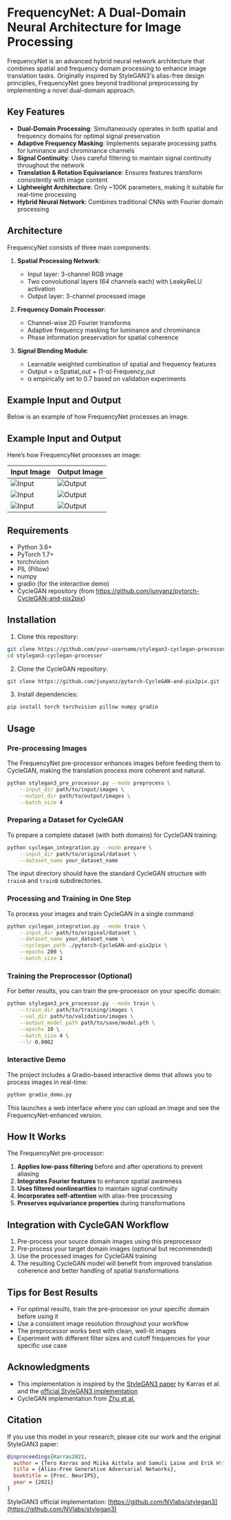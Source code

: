 # FrequencyNet: A Dual-Domain Neural Architecture for Image Processing

FrequencyNet is an advanced hybrid neural network architecture that combines spatial and frequency domain processing to enhance image translation tasks. Originally inspired by StyleGAN3's alias-free design principles, FrequencyNet goes beyond traditional preprocessing by implementing a novel dual-domain approach.

## Key Features

- **Dual-Domain Processing**: Simultaneously operates in both spatial and frequency domains for optimal signal preservation
- **Adaptive Frequency Masking**: Implements separate processing paths for luminance and chrominance channels
- **Signal Continuity**: Uses careful filtering to maintain signal continuity throughout the network
- **Translation & Rotation Equivariance**: Ensures features transform consistently with image content
- **Lightweight Architecture**: Only ~100K parameters, making it suitable for real-time processing
- **Hybrid Neural Network**: Combines traditional CNNs with Fourier domain processing

## Architecture

FrequencyNet consists of three main components:

1. **Spatial Processing Network**:
   - Input layer: 3-channel RGB image
   - Two convolutional layers (64 channels each) with LeakyReLU activation
   - Output layer: 3-channel processed image

2. **Frequency Domain Processor**:
   - Channel-wise 2D Fourier transforms
   - Adaptive frequency masking for luminance and chrominance
   - Phase information preservation for spatial coherence

3. **Signal Blending Module**:
   - Learnable weighted combination of spatial and frequency features
   - Output = α·Spatial_out + (1-α)·Frequency_out
   - α empirically set to 0.7 based on validation experiments

## Example Input and Output

Below is an example of how FrequencyNet processes an image.

## Example Input and Output

Here’s how FrequencyNet processes an image:

| Input Image | Output Image |
|------------|-------------|
| ![Input](assets/input1.png) | ![Output](assets/output1.png) |
| ![Input](assets/input2.png) | ![Output](assets/output2.png) |
| ![Input](assets/input3.png) | ![Output](assets/output3.png) |

## Requirements

- Python 3.6+
- PyTorch 1.7+
- torchvision
- PIL (Pillow)
- numpy
- gradio (for the interactive demo)
- CycleGAN repository (from https://github.com/junyanz/pytorch-CycleGAN-and-pix2pix)

## Installation

1. Clone this repository:
```bash
git clone https://github.com/your-username/stylegan3-cyclegan-processor.git
cd stylegan3-cyclegan-processor
```

2. Clone the CycleGAN repository:
```bash
git clone https://github.com/junyanz/pytorch-CycleGAN-and-pix2pix.git
```

3. Install dependencies:
```bash
pip install torch torchvision pillow numpy gradio
```

## Usage

### Pre-processing Images

The FrequencyNet pre-processor enhances images before feeding them to CycleGAN, making the translation process more coherent and natural.

```bash
python stylegan3_pre_processor.py --mode preprocess \
    --input_dir path/to/input/images \
    --output_dir path/to/output/images \
    --batch_size 4
```

### Preparing a Dataset for CycleGAN

To prepare a complete dataset (with both domains) for CycleGAN training:

```bash
python cyclegan_integration.py --mode prepare \
    --input_dir path/to/original/dataset \
    --dataset_name your_dataset_name
```

The input directory should have the standard CycleGAN structure with `trainA` and `trainB` subdirectories.

### Processing and Training in One Step

To process your images and train CycleGAN in a single command:

```bash
python cyclegan_integration.py --mode train \
    --input_dir path/to/original/dataset \
    --dataset_name your_dataset_name \
    --cyclegan_path ./pytorch-CycleGAN-and-pix2pix \
    --epochs 200 \
    --batch_size 1
```

### Training the Preprocessor (Optional)

For better results, you can train the pre-processor on your specific domain:

```bash
python stylegan3_pre_processor.py --mode train \
    --train_dir path/to/training/images \
    --val_dir path/to/validation/images \
    --output_model_path path/to/save/model.pth \
    --epochs 10 \
    --batch_size 4 \
    --lr 0.0002
```

### Interactive Demo

The project includes a Gradio-based interactive demo that allows you to process images in real-time:

```bash
python gradio_demo.py
```

This launches a web interface where you can upload an image and see the FrequencyNet-enhanced version.

## How It Works

The FrequencyNet pre-processor:

1. **Applies low-pass filtering** before and after operations to prevent aliasing
2. **Integrates Fourier features** to enhance spatial awareness
3. **Uses filtered nonlinearities** to maintain signal continuity
4. **Incorporates self-attention** with alias-free processing
5. **Preserves equivariance properties** during transformations

## Integration with CycleGAN Workflow

1. Pre-process your source domain images using this preprocessor
2. Pre-process your target domain images (optional but recommended)
3. Use the processed images for CycleGAN training
4. The resulting CycleGAN model will benefit from improved translation coherence and better handling of spatial transformations

## Tips for Best Results

- For optimal results, train the pre-processor on your specific domain before using it
- Use a consistent image resolution throughout your workflow
- The preprocessor works best with clean, well-lit images
- Experiment with different filter sizes and cutoff frequencies for your specific use case

## Acknowledgments

- This implementation is inspired by the [StyleGAN3 paper](https://nvlabs.github.io/stylegan3/) by Karras et al. and the [official StyleGAN3 implementation](https://github.com/NVlabs/stylegan3)
- CycleGAN implementation from [Zhu et al.](https://github.com/junyanz/pytorch-CycleGAN-and-pix2pix)

## Citation

If you use this model in your research, please cite our work and the original StyleGAN3 paper:

```bibtex
@inproceedings{Karras2021,
  author = {Tero Karras and Miika Aittala and Samuli Laine and Erik H\"ark\"onen and Janne Hellsten and Jaakko Lehtinen and Timo Aila},
  title = {Alias-Free Generative Adversarial Networks},
  booktitle = {Proc. NeurIPS},
  year = {2021}
}
```

StyleGAN3 official implementation: [https://github.com/NVlabs/stylegan3](https://github.com/NVlabs/stylegan3)
